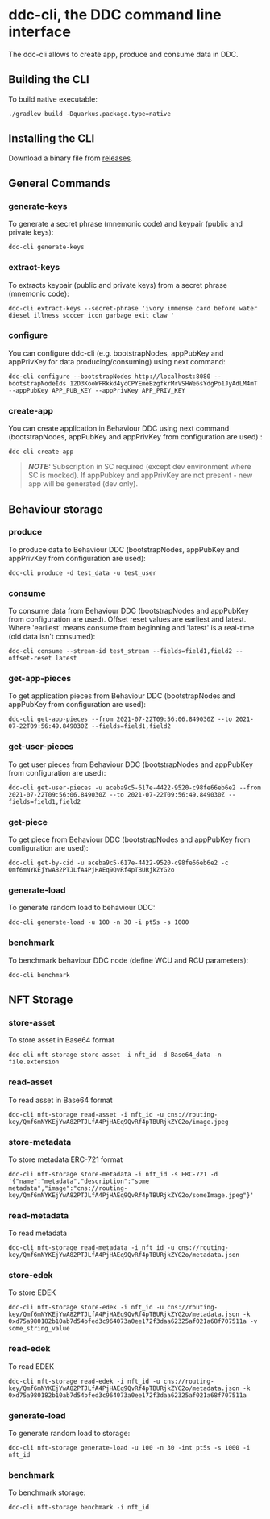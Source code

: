 # ddc-cli, the DDC command line interface

The ddc-cli allows to create app, produce and consume data in DDC.

## Building the CLI

To build native executable:

```
./gradlew build -Dquarkus.package.type=native 
```

## Installing the CLI

Download a binary file from [releases](https://github.com/Cerebellum-Network/ddc-cli/releases).

##  General Commands

### generate-keys

To generate a secret phrase (mnemonic code) and keypair (public and private keys):

```shell script
ddc-cli generate-keys
```

### extract-keys

To extracts keypair (public and private keys) from a secret phrase (mnemonic code):

```shell script
ddc-cli extract-keys --secret-phrase 'ivory immense card before water diesel illness soccer icon garbage exit claw '
```

### configure

You can configure ddc-cli (e.g. bootstrapNodes, appPubKey and appPrivKey for data producing/consuming) using next
command:

```shell script
ddc-cli configure --bootstrapNodes http://localhost:8080 --bootstrapNodeIds 12D3KooWFRkkd4ycCPYEmeBzgfkrMrVSHWe6sYdgPo1JyAdLM4mT --appPubKey APP_PUB_KEY --appPrivKey APP_PRIV_KEY
```

### create-app

You can create application in Behaviour DDC using next command (bootstrapNodes, appPubKey and appPrivKey from configuration are used) :

```shell script
ddc-cli create-app
```

> **_NOTE:_**  Subscription in SC required (except dev environment where SC is mocked). If appPubkey and appPrivKey are not present - new app will be generated (dev only).

## Behaviour storage

### produce

To produce data to Behaviour DDC (bootstrapNodes, appPubKey and appPrivKey from configuration are used):

```shell script
ddc-cli produce -d test_data -u test_user
```

### consume

To consume data from Behaviour DDC (bootstrapNodes and appPubKey from configuration are used). Offset reset values are earliest and latest. Where 'earliest' means consume from beginning and 'latest' is a real-time (old data isn't consumed):

```shell script
ddc-cli consume --stream-id test_stream --fields=field1,field2 --offset-reset latest
```

### get-app-pieces

To get application pieces from Behaviour DDC (bootstrapNodes and appPubKey from configuration are used):

```shell script
ddc-cli get-app-pieces --from 2021-07-22T09:56:06.849030Z --to 2021-07-22T09:56:49.849030Z --fields=field1,field2
```

### get-user-pieces

To get user pieces from Behaviour DDC (bootstrapNodes and appPubKey from configuration are used):

```shell script
ddc-cli get-user-pieces -u aceba9c5-617e-4422-9520-c98fe66eb6e2 --from 2021-07-22T09:56:06.849030Z --to 2021-07-22T09:56:49.849030Z --fields=field1,field2
```

### get-piece

To get piece from Behaviour DDC (bootstrapNodes and appPubKey from configuration are used):

```shell script
ddc-cli get-by-cid -u aceba9c5-617e-4422-9520-c98fe66eb6e2 -c Qmf6mNYKEjYwA82PTJLfA4PjHAEq9QvRf4pTBURjkZYG2o
```

### generate-load

To generate random load to behaviour DDC:

```shell script
ddc-cli generate-load -u 100 -n 30 -i pt5s -s 1000
```

### benchmark

To benchmark behaviour DDC node (define WCU and RCU parameters):

```shell script
ddc-cli benchmark
```

## NFT Storage

### store-asset

To store asset in Base64 format

```shell script
ddc-cli nft-storage store-asset -i nft_id -d Base64_data -n file.extension
```

### read-asset

To read asset  in Base64 format

```shell script
ddc-cli nft-storage read-asset -i nft_id -u cns://routing-key/Qmf6mNYKEjYwA82PTJLfA4PjHAEq9QvRf4pTBURjkZYG2o/image.jpeg
```

### store-metadata

To store metadata ERC-721 format

```shell script
ddc-cli nft-storage store-metadata -i nft_id -s ERC-721 -d '{"name":"metadata","description":"some metadata","image":"cns://routing-key/Qmf6mNYKEjYwA82PTJLfA4PjHAEq9QvRf4pTBURjkZYG2o/someImage.jpeg"}'
```

### read-metadata

To read metadata

```shell script
ddc-cli nft-storage read-metadata -i nft_id -u cns://routing-key/Qmf6mNYKEjYwA82PTJLfA4PjHAEq9QvRf4pTBURjkZYG2o/metadata.json
```

### store-edek

To store EDEK

```shell script
ddc-cli nft-storage store-edek -i nft_id -u cns://routing-key/Qmf6mNYKEjYwA82PTJLfA4PjHAEq9QvRf4pTBURjkZYG2o/metadata.json -k 0xd75a980182b10ab7d54bfed3c964073a0ee172f3daa62325af021a68f707511a -v some_string_value
```

### read-edek

To read EDEK

```shell script
ddc-cli nft-storage read-edek -i nft_id -u cns://routing-key/Qmf6mNYKEjYwA82PTJLfA4PjHAEq9QvRf4pTBURjkZYG2o/metadata.json -k 0xd75a980182b10ab7d54bfed3c964073a0ee172f3daa62325af021a68f707511a
```

### generate-load

To generate random load to storage:

```shell script
ddc-cli nft-storage generate-load -u 100 -n 30 -int pt5s -s 1000 -i nft_id
```

### benchmark

To benchmark storage:

```shell script
ddc-cli nft-storage benchmark -i nft_id
```